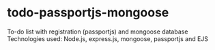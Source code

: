 # todo-passportjs-mongoose
To-do list with registration (passportjs) and mongoose database
Technologies used: Node.js, express.js, mongoose, passportjs and EJS  
